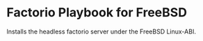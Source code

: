 Factorio Playbook for FreeBSD
=============================

Installs the headless factorio server under the FreeBSD Linux-ABI.

